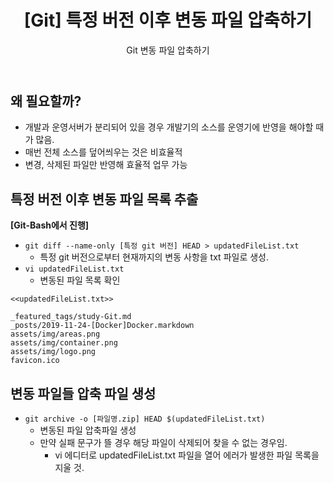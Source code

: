﻿---
layout: post
title: "[Git] 특정 버전 이후 변동 파일 압축하기"
subtitle: "Git 변동 파일 압축하기"
categories: study
tags: Git
---
**왜 필요할까?**
---
- 개발과 운영서버가 분리되어 있을 경우 개발기의 소스를 운영기에 반영을 해야할 때가 많음.
- 매번 전체 소스를 덮어씌우는 것은 비효율적
- 변경, 삭제된 파일만 반영해 효율적 업무 가능

**특정 버전 이후 변동 파일 목록 추출**
---
**[Git-Bash에서 진행]**
- `git diff --name-only [특정 git 버전] HEAD > updatedFileList.txt`
	- 특정 git 버전으로부터 현재까지의 변동 사항을 txt 파일로 생성.
- `vi updatedFileList.txt`
	- 변동된 파일 목록 확인
```
<<updatedFileList.txt>>

_featured_tags/study-Git.md
_posts/2019-11-24-[Docker]Docker.markdown
assets/img/areas.png
assets/img/container.png
assets/img/logo.png
favicon.ico
```

**변동 파일들 압축 파일 생성**
---
- `git archive -o [파일명.zip] HEAD $(updatedFileList.txt)`
	- 변동된 파일 압축파일 생성
	- 만약 실패 문구가 뜰 경우 해당 파일이 삭제되어 찾을 수 없는 경우임.
		- vi 에디터로 updatedFileList.txt 파일을 열어 에러가 발생한 파일 목록을 지울 것.	